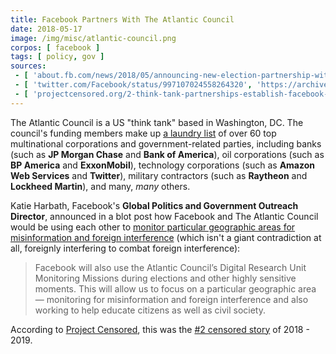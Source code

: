 ```yaml
---
title: Facebook Partners With The Atlantic Council
date: 2018-05-17
image: /img/misc/atlantic-council.png
corpos: [ facebook ]
tags: [ policy, gov ]
sources:
 - [ 'about.fb.com/news/2018/05/announcing-new-election-partnership-with-the-atlantic-council/', 'https://archive.is/TAMUM' ]
 - [ 'twitter.com/Facebook/status/997107024558264320', 'https://archive.is/d0pEW' ]
 - [ 'projectcensored.org/2-think-tank-partnerships-establish-facebook-as-tool-of-us-foreign-policy', 'https://www.projectcensored.org/2-think-tank-partnerships-establish-facebook-as-tool-of-us-foreign-policy/' ]
---
```


The Atlantic Council is a US "think tank" based in Washington, DC. The
council's funding members make up [a laundry list](https://archive.is/82z7R) of
over 60 top multinational corporations and government-related parties,
including banks (such as **JP Morgan Chase** and **Bank of America**), oil
corporations (such as **BP America** and **ExxonMobil**), technology
corporations (such as **Amazon Web Services** and **Twitter**), military
contractors (such as **Raytheon** and **Lockheed Martin**), and many, _many_
others.

Katie Harbath, Facebook's **Global Politics and Government Outreach Director**,
announced in a blot post how Facebook and The Atlantic Council would be using
each other to [monitor particular geographic areas for misinformation and
foreign interference](https://archive.is/TAMUM#selection-1759.0-1759.325)
(which isn't a giant contradiction at all, foreignly interfering to combat
foreign interference):

> Facebook will also use the Atlantic Council’s Digital Research Unit
> Monitoring Missions during elections and other highly sensitive moments. This
> will allow us to focus on a particular geographic area — monitoring for
> misinformation and foreign interference and also working to help educate
> citizens as well as civil society.

According to [Project Censored](https://archive.is/iPYCZ), this was the [#2
censored story](https://www.projectcensored.org/2-think-tank-partnerships-establish-facebook-as-tool-of-us-foreign-policy/)
of 2018 - 2019.
